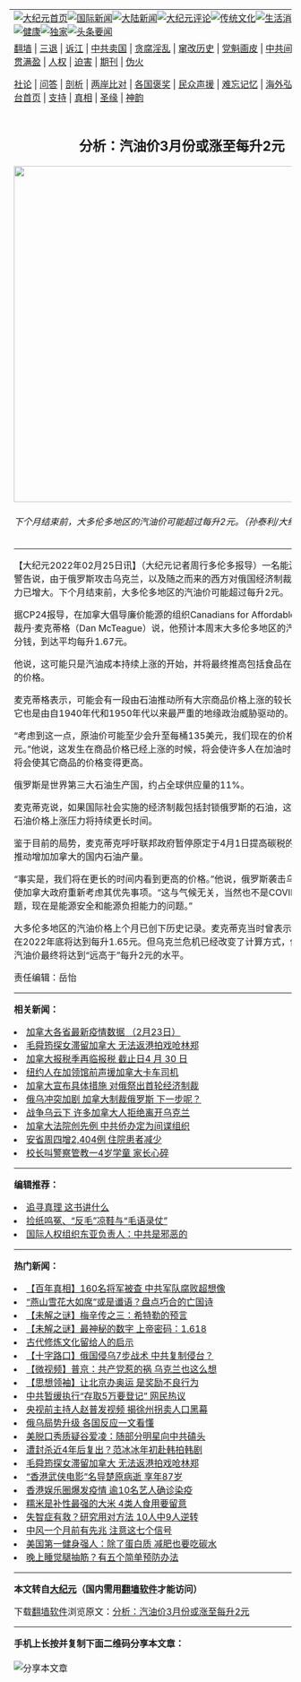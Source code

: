 <a name="1" id="1" target="_blank"></a><span id="1"></span>
<table align=center border="0"><tr><td colspan="2" VALIGN=TOP><a href="https://github.com/xbfeco357/djy/blob/master/gb/nf1351518.md#1"><img src="https://raw.githubusercontent.com/xbfeco357/www/master/t/djy/1.jpg" title="大纪元首页" alt="大纪元首页"></a><a href="https://github.com/xbfeco357/djy/blob/master/gb/n24hr.md#1"><img src="https://raw.githubusercontent.com/xbfeco357/www/master/t/djy/3.jpg" title="国际新闻" alt="国际新闻"></a><a href="https://github.com/xbfeco357/djy/blob/master/gb/nsc413.md#1"><img src="https://raw.githubusercontent.com/xbfeco357/www/master/t/djy/4.jpg" title="大陆新闻" alt="大陆新闻"></a><a href="https://github.com/xbfeco357/djy/blob/master/gb/news392.md#1"><img src="https://raw.githubusercontent.com/xbfeco357/www/master/t/djy/5.jpg" title="大纪元评论" alt="大纪元评论"></a><a href="https://github.com/xbfeco357/djy/blob/master/gb/news2007.md#1"><img src="https://raw.githubusercontent.com/xbfeco357/www/master/t/djy/6.jpg" title="传统文化" alt="传统文化"></a><a href="https://github.com/xbfeco357/djy/blob/master/gb/news2008.md#1"><img src="https://raw.githubusercontent.com/xbfeco357/www/master/t/djy/7.jpg" title="生活消费" alt="生活消费"></a><a href="https://github.com/xbfeco357/djy/blob/master/gb/ncyule.md#1"><img src="https://raw.githubusercontent.com/xbfeco357/www/master/t/djy/8.jpg" title="娱乐休闲" alt="娱乐休闲"></a><a href="https://github.com/xbfeco357/djy/blob/master/gb/nsc1002.md#1"><img src="https://raw.githubusercontent.com/xbfeco357/www/master/t/djy/9.jpg" title="健康" alt="健康"></a><a href="https://github.com/xbfeco357/djy/blob/master/gb/nf6092.md#1"><img src="https://raw.githubusercontent.com/xbfeco357/www/master/t/djy/10a.jpg" title="独家" alt="独家"></a><a href="https://github.com/xbfeco357/djy/blob/master/gb/nf4514.md#1"><img src="https://raw.githubusercontent.com/xbfeco357/www/master/t/djy/12a.jpg" title="头条要闻" alt="头条要闻"></a></td></tr>
<tr><td colspan="2" VALIGN=TOP><a target="_blank" href="https://github.com/xbfeco357/www/blob/master/README.md?zsrh#1">翻墙</a> | <a target="_blank" href="https://github.com/xbfeco357/djy/blob/master/gb/nf5657.md#1">三退</a> | <a target="_blank" href="https://github.com/xbfeco357/djy/blob/master/gb/nf6124.md#1">诉江</a> | <a target="_blank" href="https://github.com/xbfeco357/djy/blob/master/gb/nf1176117.md#1">中共卖国</a> | <a target="_blank" href="https://github.com/xbfeco357/djy/blob/master/gb/nf5773.md#1">贪腐淫乱</a> | <a target="_blank" href="https://github.com/xbfeco357/djy/blob/master/gb/nf1176115.md#1">窜改历史</a> | <a target="_blank" href="https://github.com/xbfeco357/djy/blob/master/gb/nf1176107.md#1">党魁画皮</a> | <a target="_blank" href="https://github.com/xbfeco357/djy/blob/master/gb/nf1320400.md#1">中共间谍</a> | <a target="_blank" href="https://github.com/xbfeco357/djy/blob/master/gb/nf1176114.md#1">破坏传统</a> | <a target="_blank" href="https://github.com/xbfeco357/ntdtv/blob/master/gb/prog447_1.md#1">恶贯满盈</a> | <a target="_blank" href="https://github.com/xbfeco357/djy/blob/master/gb/ncid278.md#1">人权</a> | <a target="_blank" href="https://github.com/xbfeco357/djy/blob/master/gb/nf1176111.md#1">迫害</a> | <a target="_blank" href="https://gitlab.com/szzdlab/mh-qikan/blob/master/README.md#1">期刊</a> | <a target="_blank" href="https://github.com/xbfeco357/djy/blob/master/gb/nf5562.md#1">伪火</a></p><p><a target="_blank" href="https://github.com/xbfeco357/djy/blob/master/gb/9p.md#1">社论</a> | <a target="_blank" href="https://github.com/xbfeco357/djy/blob/master/gb/nf4378.md#1">问答</a> | <a target="_blank" href="https://github.com/xbfeco357/djy/blob/master/gb/nf5792.md#1">剖析</a> | <a target="_blank" href="https://github.com/xbfeco357/djy/blob/master/gb/nf5735.md#1">两岸比对</a> | <a target="_blank" href="https://github.com/xbfeco357/djy/blob/master/gb/nf6119.md#1">各国褒奖</a> | <a target="_blank" href="https://github.com/xbfeco357/djy/blob/master/gb/nf6120.md#1">民众声援</a> | <a target="_blank" href="https://github.com/xbfeco357/djy/blob/master/gb/nf1188594.md#1">难忘记忆</a> | <a target="_blank" href="https://github.com/xbfeco357/djy/blob/master/gb/nf3180.md#1">海外弘传</a> | <a target="_blank" href="https://github.com/xbfeco357/djy/blob/master/gb/nf5410.md#1">万人上访</a> | <a target="_blank" href="https://github.com/xbfeco357/www/blob/master/README.md?zsrh#1">平台首页</a> | <a target="_blank" href="https://github.com/xbfeco357/djy/blob/master/gb/nf4386.md#1">支持</a> | <a target="_blank" href="https://github.com/xbfeco357/djy/blob/master/gb/nf4389.md#1">真相</a> | <a target="_blank" href="https://github.com/xbfeco357/djy/blob/master/gb/nf5790.md#1">圣缘</a> | <a target="_blank" href="https://github.com/xbfeco357/djy/blob/master/gb/nf4786.md#1">神韵</a></td></tr>
<tr><td VALIGN=TOP width="626"><h2 align=center>分析：汽油价3月份或涨至每升2元</h2>
<img width="600" src="https://i.epochtimes.com/assets/uploads/2014/06/1406292350552500-600x400.jpg" />
<h6>下个月结束前，大多伦多地区的汽油价可能超过每升2元。（孙泰利/大纪元） 
</h6>
<hr>
<p>【大纪元2022年02月25日讯】（大纪元记者周行多伦多报导）一名能源行业分析师警告说，由于<ahref="https://github.com/xbfeco357/djy/blob/master/gb/tag/%E4%BF%84%E7%BD%97%E6%96%AF%E6%94%BB%E5%87%BB%E4%B9%8C%E5%85%8B%E5%85%B0.md#1">俄罗斯攻击乌克兰</a>，以及随之而来的西方对俄国经济制裁，石油升价压力已增大。下个月结束前，大多伦多地区的<ahref="https://github.com/xbfeco357/djy/blob/master/gb/tag/%E6%B1%BD%E6%B2%B9%E4%BB%B7.md#1">汽油价</a>可能超过每升2元。</p>
<p>据CP24报导，在加拿大倡导廉价能源的组织Canadians for Affordable Energy的总裁丹·麦克蒂格（Dan McTeague）说，他预计本周末大多伦多地区的<ahref="https://github.com/xbfeco357/djy/blob/master/gb/tag/%E6%B1%BD%E6%B2%B9%E4%BB%B7.md#1">汽油价</a>将上涨8分钱，到达平均每升1.67元。</p>
<p>他说，这可能只是汽油成本持续上涨的开始，并将最终推高包括食品在内的其他商品的价格。</p>
<p>麦克蒂格表示，可能会有一段由石油推动所有大宗商品价格上涨的较长时期，当然，它也是由自1940年代和1950年代以来最严重的地缘政治威胁驱动的。</p>
<p>“考虑到这一点，原油价可能至少会升至每桶135美元，我们现在的价格约为99美元。”他说，这发生在商品价格已经上涨的时候，将会使许多人在加油时更感痛苦，也将会使其它商品的价格变得更高。</p>
<p>俄罗斯是世界第三大石油生产国，约占全球供应量的11%。</p>
<p>麦克蒂克说，如果国际社会实施的经济制裁包括封锁俄罗斯的石油，这可能意味着，石油价格上涨压力将持续更长时间。</p>
<p>鉴于目前的局势，麦克蒂克呼吁联邦政府暂停原定于4月1日提高碳税的计划，并尽量推动增加加拿大的国内石油产量。</p>
<p>“事实是，我们将在更长的时间内看到更高的价格。”他说，俄罗斯袭击乌克兰，或许应使加拿大政府重新考虑其优先事项。“这与气候无关，当然也不是COVID大流行的问题，现在是能源安全和能源负担能力的问题。”</p>
<p>大多伦多地区的汽油价格上个月已创下历史记录。麦克蒂克当时曾表示，预计汽油价在2022年底将达到每升1.65元。但乌克兰危机已经改变了计算方式，他现在认为，汽油价最终将达到“远高于”每升2元的水平。</p>
<p>责任编辑：岳怡</p>

<hr>


<strong>相关新闻：</strong>
<li><a href="https://github.com/xbfeco357/djy/blob/master/gb/22/1/17/n13509923.md#1">加拿大各省最新疫情数据 （2月23日）</a></li>
<li><a href="https://github.com/xbfeco357/djy/blob/master/gb/22/2/22/n13597525.md#1">毛舜筠探女滞留加拿大 无法返港拍戏呛林郑</a></li>
<li><a href="https://github.com/xbfeco357/djy/blob/master/gb/22/2/22/n13597570.md#1">加拿大报税季再临报税 截止日4 月 30 日</a></li>
<li><a href="https://github.com/xbfeco357/djy/blob/master/gb/22/2/23/n13598124.md#1">纽约人在加领馆前声援加拿大卡车司机</a></li>
<li><a href="https://github.com/xbfeco357/djy/blob/master/gb/22/2/23/n13599649.md#1">加拿大宣布具体措施 对俄祭出首轮经济制裁</a></li>
<li><a href="https://github.com/xbfeco357/djy/blob/master/gb/22/2/24/n13599980.md#1">俄乌冲突加剧 加拿大制裁俄罗斯 下一步呢？</a></li>
<li><a href="https://github.com/xbfeco357/djy/blob/master/gb/22/2/23/n13600115.md#1">战争乌云下 许多加拿大人拒绝离开乌克兰</a></li>
<li><a href="https://github.com/xbfeco357/djy/blob/master/gb/22/2/23/n13600139.md#1">加拿大法院创先例 中共侨办定为间谍组织</a></li>
<li><a href="https://github.com/xbfeco357/djy/blob/master/gb/22/2/24/n13602981.md#1">安省周四增2,404例 住院患者减少</a></li>
<li><a href="https://github.com/xbfeco357/djy/blob/master/gb/22/2/25/n13602903.md#1">校长叫警察管教一4岁学童 家长心碎</a></li>
<hr>


<strong>编辑推荐：</strong>
<li><a href="https://github.com/upjkzu3674/djy/blob/master/gb/19/1/5/n10955468.md?dfh#1" target="_blank">追寻真理 这书讲什么</a></li><li><a href="https://github.com/tsiac2612/djy/blob/master/gb/18/8/8/n10624963.md#1" target="_blank">捡纸鸣冤、“反毛”凉鞋与“毛语录仗”</a></li><li><a href="https://github.com/tsiac2612/djy/blob/master/gb/19/7/21/n11398576.md#1" target="_blank">国际人权组织东亚负责人：中共是邪恶的</a></li>
<hr>

<strong>热门新闻：</strong>
<li><a href="https://github.com/xbfeco357/djy/blob/master/gb/22/2/11/n13571299.md#1">【百年真相】160名将军被查 中共军队腐败超想像</a></li>
<li><a href="https://github.com/xbfeco357/djy/blob/master/gb/22/2/13/n13574633.md#1">“燕山雪花大如席”或是谶语？盘点巧合的亡国诗</a></li>
<li><a href="https://github.com/xbfeco357/djy/blob/master/gb/22/2/3/n13553506.md#1">【未解之谜】梅辛传之三：希特勒的预言</a></li>
<li><a href="https://github.com/xbfeco357/djy/blob/master/gb/22/2/12/n13572598.md#1">【未解之谜】最神秘的数字 上帝密码：1.618</a></li>
<li><a href="https://github.com/xbfeco357/djy/blob/master/gb/22/2/14/n13574787.md#1">古代修炼文化留给人的启示</a></li>
<li><a href="https://github.com/xbfeco357/djy/blob/master/gb/22/2/23/n13599558.md#1">【十字路口】俄国侵乌7步战术 中共复制侵台？</a></li>
<li><a href="https://github.com/xbfeco357/djy/blob/master/gb/22/2/24/n13602565.md#1">【微视频】普京：共产党惹的祸 乌克兰也这么想</a></li>
<li><a href="https://github.com/xbfeco357/djy/blob/master/gb/22/2/16/n13582420.md#1">【思想领袖】让北京办奥运 是奖励不良行为</a></li>
<li><a href="https://github.com/xbfeco357/djy/blob/master/gb/22/2/22/n13595554.md#1">中共暂缓执行“存取5万要登记” 网民热议</a></li>
<li><a href="https://github.com/xbfeco357/djy/blob/master/gb/22/2/21/n13594904.md#1">央视前主持人赵普发视频 揭徐州拐卖人口黑幕</a></li>
<li><a href="https://github.com/xbfeco357/djy/blob/master/gb/22/2/22/n13597208.md#1">俄乌局势升级 各国反应一文看懂</a></li>
<li><a href="https://github.com/xbfeco357/djy/blob/master/gb/22/2/21/n13595060.md#1">美脱口秀质疑谷爱凌：随部分明星向中共磕头</a></li>
<li><a href="https://github.com/xbfeco357/djy/blob/master/gb/22/2/21/n13594936.md#1">遭封杀近4年后复出？范冰冰年初赴韩拍韩剧</a></li>
<li><a href="https://github.com/xbfeco357/djy/blob/master/gb/22/2/22/n13597525.md#1">毛舜筠探女滞留加拿大 无法返港拍戏呛林郑</a></li>
<li><a href="https://github.com/xbfeco357/djy/blob/master/gb/22/2/21/n13594817.md#1">“香港武侠电影”名导楚原病逝 享年87岁</a></li>
<li><a href="https://github.com/xbfeco357/djy/blob/master/gb/22/2/23/n13600024.md#1">香港娱乐圈爆发疫情 逾10名艺人确诊染疫</a></li>
<li><a href="https://github.com/xbfeco357/djy/blob/master/gb/22/2/19/n13589184.md#1">糯米是补性最强的大米 4类人食用要留意</a></li>
<li><a href="https://github.com/xbfeco357/djy/blob/master/gb/22/2/19/n13589143.md#1">失智症有救？研究用对方法 10人中9人逆转</a></li>
<li><a href="https://github.com/xbfeco357/djy/blob/master/gb/22/2/22/n13595641.md#1">中风一个月前有先兆 注意这七个信号</a></li>
<li><a href="https://github.com/xbfeco357/djy/blob/master/gb/22/2/12/n13572213.md#1">美国第一健身强人：除了蛋白质 减肥也要吃碳水</a></li>
<li><a href="https://github.com/xbfeco357/djy/blob/master/gb/22/2/20/n13591322.md#1">晚上睡觉腿抽筋？有五个简单预防办法</a></li>
<hr>

<strong>本文转自<a href="https://www.epochtimes.com">大纪元</a>（国内需用<a href="https://github.com/xbfeco357/www/blob/master/README.md#8">翻墙软件</a>才能访问）</strong><p>下载<a href="https://github.com/xbfeco357/www/blob/master/README.md#8">翻墙软件</a>浏览原文：<a href="https://www.epochtimes.com/gb/22/2/24/n13602980.htm">分析：汽油价3月份或涨至每升2元</a></p><hr>

<strong>手机上长按并复制下面二维码分享本文章：</strong><br><br><img src="https://chart.apis.google.com/chart?cht=qr&chs=240x240&choe=UTF-8&chld=M|2&chl=https://github.com/xbfeco357/djy/blob/master/gb/22/2/24/n13602980.md%231" title="分享本文章"></td><td VALIGN=TOP><a href="https://github.com/xbfeco357/djy/blob/master/gb/16/1/21/n4622075.md?dfh#1" target="_blank"><img src="https://raw.githubusercontent.com/xbfeco357/djy/master/gb/300/wei-f1.jpg" title="中共的伪火骗局"  alt="中共的伪火骗局"></a><br><a href="https://github.com/xbfeco357/www/blob/master/README.md?dfh#9" target="_blank"><img src="https://raw.githubusercontent.com/xbfeco357/djy/master/gb/300/yong-h.jpg" title="永恒的见证"  alt="永恒的见证"></a><br><a href="https://github.com/xbfeco357/djy/blob/master/gb/13/9/29/n3974789.md?dfh#1" target="_blank"><img src="https://raw.githubusercontent.com/xbfeco357/djy/master/gb/300/shang-lnz.jpg" title="善良女子被中共投男牢"  alt="善良女子被中共投男牢"></a><br><a href="https://github.com/xbfeco357/djy/blob/master/gb/16/3/16/n4663449.md?dfh#1" target="_blank"><img src="https://raw.githubusercontent.com/xbfeco357/djy/master/gb/300/huo-z3.jpg" title="警卫目击活摘器官"  alt="警卫目击活摘器官"></a><br><a href="https://github.com/xbfeco357/djy/blob/master/gb/16/8/7/n8177641.md?dfh#1" target="_blank"><img src="https://raw.githubusercontent.com/xbfeco357/djy/master/gb/300/huo-z4.jpg" title="证人描述活摘恐怖"  alt="证人描述活摘恐怖"></a><br><a href="https://github.com/xbfeco357/djy/blob/master/gb/10/4/19/n2881569.md?dfh#1" target="_blank"><img src="https://raw.githubusercontent.com/xbfeco357/djy/master/gb/300/huo-z1.jpg" title="揭开活摘器官黑幕"  alt="揭开活摘器官黑幕"></a><br><a href="https://github.com/xbfeco357/djy/blob/master/gb/10/11/7/n3077476.md?dfh#1" target="_blank"><img src="https://raw.githubusercontent.com/xbfeco357/djy/master/gb/300/ma-ks.jpg" title="马克思的成魔之路"  alt="马克思的成魔之路"></a><br><a href="https://github.com/xbfeco357/djy/blob/master/gb/14/6/9/n4173977.md?dfh#1" target="_blank"><img src="https://raw.githubusercontent.com/xbfeco357/djy/master/gb/300/chang-zs.jpg" title="藏字石 蕴天机"  alt="藏字石 蕴天机"></a><br><a href="https://github.com/xbfeco357/djy/blob/master/gb/18/5/10/n10381511.md?dfh#1" target="_blank"><img src="https://raw.githubusercontent.com/xbfeco357/djy/master/gb/300/st1.jpg" title="关注三亿人三退"  alt="关注三亿人三退"></a><br><a href="https://github.com/xbfeco357/djy/blob/master/gb/18/3/21/n10237682.md?dfh#1" target="_blank"><img src="https://raw.githubusercontent.com/xbfeco357/djy/master/gb/300/jie-t.jpg" title="解体中共复兴中华"  alt="解体中共复兴中华"></a><br><a href="https://github.com/xbfeco357/djy/blob/master/gb/9/2/9/n2422991.md?dfh#1" target="_blank"><img src="https://raw.githubusercontent.com/xbfeco357/djy/master/gb/300/gao-zs.jpg" title="中共迫害良心律师"  alt="中共迫害良心律师"></a><br><a href="https://github.com/xbfeco357/djy/blob/master/gb/18/12/9/n10900044.md?dfh#1" target="_blank"><img src="https://raw.githubusercontent.com/xbfeco357/djy/master/gb/300/sj1.jpg" title="三百多万人举报江泽民"  alt="三百多万人举报江泽民"></a><br><a href="https://github.com/xbfeco357/djy/blob/master/gb/18/8/28/n10672014.md?dfh#1" target="_blank"><img src="https://raw.githubusercontent.com/xbfeco357/djy/master/gb/300/sj2.jpg" title="这些官员为何起诉江泽民"  alt="这些官员为何起诉江泽民"></a><br><a href="https://github.com/xbfeco357/djy/blob/master/gb/8/12/18/n2367165.md?dfh#1" target="_blank"><img src="https://raw.githubusercontent.com/xbfeco357/djy/master/gb/300/liangan.jpg" title="海峡两岸的强烈对比"  alt="海峡两岸的强烈对比"></a><br><a href="https://github.com/xbfeco357/djy/blob/master/gb/15/12/10/n4593139.md?dfh#1" target="_blank"><img src="https://raw.githubusercontent.com/xbfeco357/djy/master/gb/300/jia-ndzl.jpg" title="加拿大总理的贺信"  alt="加拿大总理的贺信"></a><br><a href="https://github.com/xbfeco357/djy/blob/master/gb/11/6/17/n3289382.md?dfh#1" target="_blank"><img src="https://raw.githubusercontent.com/xbfeco357/djy/master/gb/300/xiao-wd.jpg" title="探寻真相兼听则明"  alt="探寻真相兼听则明"></a><br><a href="https://github.com/xbfeco357/djy/blob/master/gb/18/10/27/n10812623.md?dfh#1" target="_blank"><img src="https://raw.githubusercontent.com/xbfeco357/djy/master/gb/300/yindu.jpg" title="印度媒体报道东方"  alt="印度媒体报道东方"></a><br><a href="https://github.com/xbfeco357/djy/blob/master/gb/18/6/9/n10469652.md?dfh#1" target="_blank"><img src="https://raw.githubusercontent.com/xbfeco357/djy/master/gb/300/xie-j.jpg" title="不一样的海外校园"  alt="不一样的海外校园"></a><br><a href="https://github.com/xbfeco357/djy/blob/master/gb/7/4/5/n1669415.md?dfh#1" target="_blank"><img src="https://raw.githubusercontent.com/xbfeco357/djy/master/gb/300/li-up.jpg" title="从大师到徒弟的传奇"  alt="从大师到徒弟的传奇"></a><br><a href="https://github.com/xbfeco357/djy/blob/master/gb/17/5/26/n9191512.md?dfh#1" target="_blank"><img src="https://raw.githubusercontent.com/xbfeco357/djy/master/gb/300/zfl2.jpg" title="亿万人与东方一本奇书"  alt="亿万人与东方一本奇书"></a><br><a href="https://github.com/xbfeco357/djy/blob/master/gb/13/11/27/n4020290.md?dfh#1" target="_blank"><img src="https://raw.githubusercontent.com/xbfeco357/djy/master/gb/300/zhen-h.jpg" title="大陆见不到的震撼场面"  alt="大陆见不到的震撼场面"></a><br><a href="https://github.com/xbfeco357/djy/blob/master/gb/15/7/17/n4482910.md?dfh#1" target="_blank"><img src="https://raw.githubusercontent.com/xbfeco357/djy/master/gb/300/dalu-sk.jpg" title="人心向善 大陆当初盛况"  alt="人心向善 大陆当初盛况"></a><br><a href="https://github.com/xbfeco357/djy/blob/master/gb/19/1/5/n10955468.md?dfh#1" target="_blank"><img src="https://raw.githubusercontent.com/xbfeco357/djy/master/gb/300/zfl1.jpg" title="追寻真理 这书讲什么"  alt="追寻真理 这书讲什么"></a><br><a href="https://github.com/xbfeco357/www/blob/master/README.md?dfh#1" target="_blank"><img src="https://raw.githubusercontent.com/xbfeco357/djy/master/gb/300/fq1.jpg" title="下载免费翻墙软件"  alt="下载免费翻墙软件"></a><br></td></tr></table>
